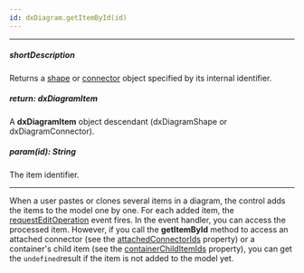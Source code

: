 ```yaml
---
id: dxDiagram.getItemById(id)
---
```

---
##### shortDescription
Returns a [shape](/api-reference/50%20Common/Object%20Structures/dxDiagramShape '/Documentation/ApiReference/Common/Object_Structures/dxDiagramShape/') or [connector](/api-reference/50%20Common/Object%20Structures/dxDiagramConnector '/Documentation/ApiReference/Common/Object_Structures/dxDiagramConnector/') object specified by its internal identifier.

##### return: dxDiagramItem
A **dxDiagramItem** object descendant (dxDiagramShape or dxDiagramConnector).

##### param(id): String
The item identifier.

---
When a user pastes or clones several items in a diagram, the control adds the items to the model one by one. For each added item, the [requestEditOperation](/api-reference/10%20UI%20Components/dxDiagram/4%20Events/requestEditOperation.md '/Documentation/ApiReference/UI_Components/dxDiagram/Events/#requestEditOperation') event fires. In the event handler, you can access the processed item. However, if you call the **getItemById** method to access an attached connector (see the [attachedConnectorIds](/api-reference/50%20Common/Object%20Structures/dxDiagramShape/attachedConnectorIds.md '/Documentation/ApiReference/Common/Object_Structures/dxDiagramShape/#attachedConnectorIds') property) or a container's child item (see the [containerChildItemIds](/api-reference/50%20Common/Object%20Structures/dxDiagramShape/containerChildItemIds.md '/Documentation/ApiReference/Common/Object_Structures/dxDiagramShape/#containerChildItemIds') property), you can get the `undefined`result if the item is not added to the model yet.
